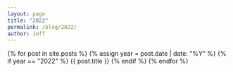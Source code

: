 ```yaml
---
layout: page
title: "2022"
permalink: /blog/2022/
author: Jeff
---
```

{% for post in site.posts %}
  {% assign year = post.date | date: "%Y" %}
  {% if year == "2022" %}
      {{ post.title }}
  {% endif %}
{% endfor %}
